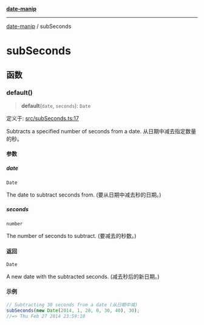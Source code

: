 [**date-manip**](index.md)

***

[date-manip](modules.md) / subSeconds

# subSeconds

## 函数

### default()

> **default**(`date`, `seconds`): `Date`

定义于: [src/subSeconds.ts:17](https://github.com/fengxinming/date-manip/blob/c2d62c1a39faed6b959a43feaabc15f4e2d60a5a/src/subSeconds.ts#L17)

Subtracts a specified number of seconds from a date.
从日期中减去指定数量的秒。

#### 参数

##### date

`Date`

The date to subtract seconds from. (要从日期中减去秒的日期。)

##### seconds

`number`

The number of seconds to subtract. (要减去的秒数。)

#### 返回

`Date`

A new date with the subtracted seconds. (减去秒后的新日期。)

#### 示例

```ts
// Subtracting 30 seconds from a date (从日期中减)
subSeconds(new Date(2014, 1, 28, 0, 30, 40), 30);
//=> Thu Feb 27 2014 23:59:10
```
